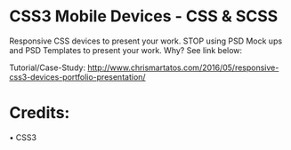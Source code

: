 CSS3 Mobile Devices - CSS & SCSS
================================

Responsive CSS devices to present your work. STOP using PSD Mock ups and PSD Templates to present your work. Why? See link below:

Tutorial/Case-Study: http://www.chrismartatos.com/2016/05/responsive-css3-devices-portfolio-presentation/

Credits:
========

• CSS3